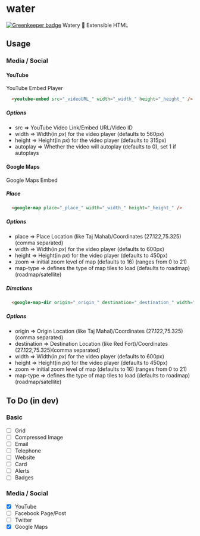 # water

[![Greenkeeper badge](https://badges.greenkeeper.io/maddhruv/water.svg)](https://greenkeeper.io/)
Watery :ocean: Extensible HTML

## Usage
### Media / Social
#### YouTube
YouTube Embed Player
```html
  <youtube-embed src="_videoURL_" width="_width_" height="_height_" />
```
##### Options
* src => YouTube Video Link/Embed URL/Video ID
* width => Width(in _px_) for the video player (defaults to 560px)
* height => Height(in _px_) for the video player (defaults to 315px)
* autoplay => Whether the video will autoplay (defaults to 0), set 1 if autoplays

#### Google Maps
Google Maps Embed
##### Place
```html
  <google-map place="_place_" width="_width_" height="_height_" />
```
##### Options
* place => Place Location (like Taj Mahal)/Coordinates (27.122,75.325)(comma separated)
* width => Width(in _px_) for the video player (defaults to 600px)
* height => Height(in _px_) for the video player (defaults to 450px)
* zoom => initial zoom level of map (defaults to 16) (ranges from 0 to 21)
* map-type => defines the type of map tiles to load (defaults to roadmap) (roadmap/satellite)

##### Directions
```html
  <google-map-dir origin="_origin_" destination="_destination_" width="_width_" height="_height_" />
```
##### Options
* origin => Origin Location (like Taj Mahal)/Coordinates (27.122,75.325)(comma separated)
* destination => Destination Location (like Red Fort)/Coordinates (27.122,75.325)(comma separated)
* width => Width(in _px_) for the video player (defaults to 600px)
* height => Height(in _px_) for the video player (defaults to 450px)
* zoom => initial zoom level of map (defaults to 16) (ranges from 0 to 21)
* map-type => defines the type of map tiles to load (defaults to roadmap) (roadmap/satellite)

## To Do (in dev)
### Basic
- [ ] Grid  
- [ ] Compressed Image
- [ ] Email
- [ ] Telephone
- [ ] Website
- [ ] Card
- [ ] Alerts
- [ ] Badges

### Media / Social
- [X] YouTube
- [ ] Facebook Page/Post
- [ ] Twitter
- [X] Google Maps
